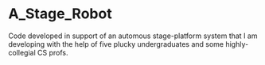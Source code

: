 # A_Stage_Robot
Code developed in support of an automous stage-platform system that I am developing with the help of five plucky undergraduates and some highly-collegial CS profs.

